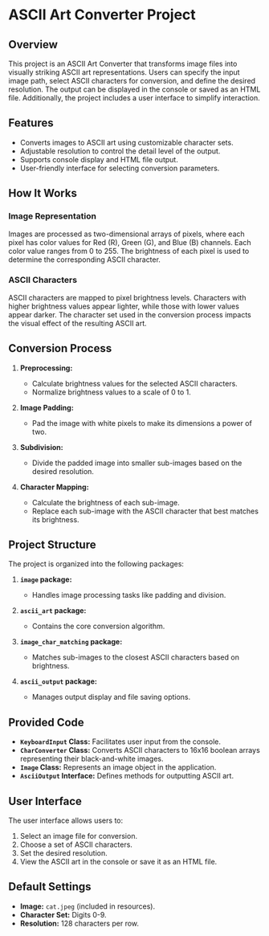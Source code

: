 # ASCII Art Converter Project

## Overview
This project is an ASCII Art Converter that transforms image files into visually striking ASCII art representations. Users can specify the input image path, select ASCII characters for conversion, and define the desired resolution. The output can be displayed in the console or saved as an HTML file. Additionally, the project includes a user interface to simplify interaction.

## Features
- Converts images to ASCII art using customizable character sets.
- Adjustable resolution to control the detail level of the output.
- Supports console display and HTML file output.
- User-friendly interface for selecting conversion parameters.

## How It Works
### Image Representation
Images are processed as two-dimensional arrays of pixels, where each pixel has color values for Red (R), Green (G), and Blue (B) channels. Each color value ranges from 0 to 255. The brightness of each pixel is used to determine the corresponding ASCII character.

### ASCII Characters
ASCII characters are mapped to pixel brightness levels. Characters with higher brightness values appear lighter, while those with lower values appear darker. The character set used in the conversion process impacts the visual effect of the resulting ASCII art.

## Conversion Process
1. **Preprocessing:**
   - Calculate brightness values for the selected ASCII characters.
   - Normalize brightness values to a scale of 0 to 1.

2. **Image Padding:**
   - Pad the image with white pixels to make its dimensions a power of two.

3. **Subdivision:**
   - Divide the padded image into smaller sub-images based on the desired resolution.

4. **Character Mapping:**
   - Calculate the brightness of each sub-image.
   - Replace each sub-image with the ASCII character that best matches its brightness.

## Project Structure
The project is organized into the following packages:

1. **`image` package:**
   - Handles image processing tasks like padding and division.

2. **`ascii_art` package:**
   - Contains the core conversion algorithm.

3. **`image_char_matching` package:**
   - Matches sub-images to the closest ASCII characters based on brightness.

4. **`ascii_output` package:**
   - Manages output display and file saving options.

## Provided Code
- **`KeyboardInput` Class:** Facilitates user input from the console.
- **`CharConverter` Class:** Converts ASCII characters to 16x16 boolean arrays representing their black-and-white images.
- **`Image` Class:** Represents an image object in the application.
- **`AsciiOutput` Interface:** Defines methods for outputting ASCII art.

## User Interface
The user interface allows users to:
1. Select an image file for conversion.
2. Choose a set of ASCII characters.
3. Set the desired resolution.
4. View the ASCII art in the console or save it as an HTML file.

## Default Settings
- **Image:** `cat.jpeg` (included in resources).
- **Character Set:** Digits 0-9.
- **Resolution:** 128 characters per row.


